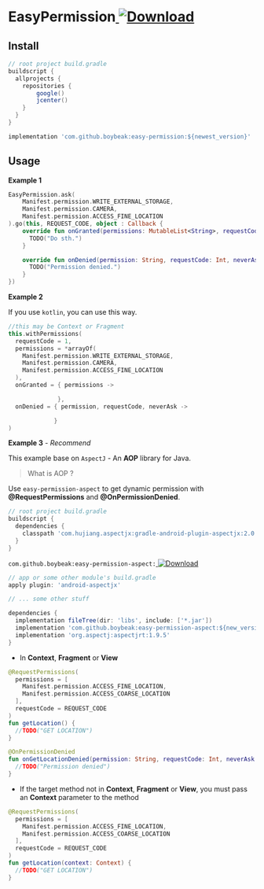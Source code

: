 # EasyPermission[ ![Download](https://api.bintray.com/packages/boybeak/nulldreams/easy-permission/images/download.svg) ](https://bintray.com/boybeak/nulldreams/easy-permission/_latestVersion)
## Install

```groovy
// root project build.gradle
buildscript {
  allprojects {
    repositories {
        google()
        jcenter()
    }
  }
}
```

```groovy
implementation 'com.github.boybeak:easy-permission:${newest_version}'
```



## Usage

**Example 1**

```kotlin
EasyPermission.ask(
	Manifest.permission.WRITE_EXTERNAL_STORAGE,
  	Manifest.permission.CAMERA,
  	Manifest.permission.ACCESS_FINE_LOCATION
).go(this, REQUEST_CODE, object : Callback {
    override fun onGranted(permissions: MutableList<String>, requestCode: Int) {
      TODO("Do sth.")
    }

    override fun onDenied(permission: String, requestCode: Int, neverAsk: Boolean) {
      TODO("Permission denied.")
    }
})
```



**Example 2**

If you use `kotlin`, you can use this way.

```kotlin
//this may be Context or Fragment
this.withPermissions(
  requestCode = 1,
  permissions = *arrayOf(
    Manifest.permission.WRITE_EXTERNAL_STORAGE,
    Manifest.permission.CAMERA,
    Manifest.permission.ACCESS_FINE_LOCATION
  ),
  onGranted = { permissions ->

              },
  onDenied = { permission, requestCode, neverAsk ->

             }
)
```



**Example 3** - *Recommend*

This example base on `AspectJ` - An **AOP** library for Java.

> What is AOP ?
>
> 

Use `easy-permission-aspect` to get dynamic permission with **@RequestPermissions** and **@OnPermissionDenied**.

```groovy
// root project build.gradle
buildscript {
  dependencies {
    classpath 'com.hujiang.aspectjx:gradle-android-plugin-aspectjx:2.0.10'
  }
}
```

`com.github.boybeak:easy-permission-aspect:`[ ![Download](https://api.bintray.com/packages/boybeak/nulldreams/easy-permission-aspect/images/download.svg) ](https://bintray.com/boybeak/nulldreams/easy-permission-aspect/_latestVersion)

```groovy
// app or some other module's build.gradle
apply plugin: 'android-aspectjx'

// ... some other stuff

dependencies {
  implementation fileTree(dir: 'libs', include: ['*.jar'])
  implementation 'com.github.boybeak:easy-permission-aspect:${new_version}'
  implementation 'org.aspectj:aspectjrt:1.9.5'
}
```



- In **Context**, **Fragment** or **View**

```kotlin
@RequestPermissions(
  permissions = [
    Manifest.permission.ACCESS_FINE_LOCATION,
    Manifest.permission.ACCESS_COARSE_LOCATION
  ],
  requestCode = REQUEST_CODE
)
fun getLocation() {
  //TODO("GET LOCATION")
}

@OnPermissionDenied
fun onGetLocationDenied(permission: String, requestCode: Int, neverAsk: Boolean) {
  //TODO("Permission denied")
}
```

- If the target method not in **Context**, **Fragment** or **View**, you must pass an **Context** parameter to the method

```kotlin
@RequestPermissions(
  permissions = [
    Manifest.permission.ACCESS_FINE_LOCATION,
    Manifest.permission.ACCESS_COARSE_LOCATION
  ],
  requestCode = REQUEST_CODE
)
fun getLocation(context: Context) {
  //TODO("GET LOCATION")
}
```

